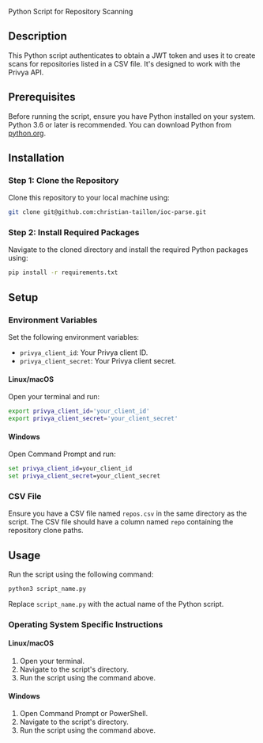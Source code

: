 Python Script for Repository Scanning

## Description

This Python script authenticates to obtain a JWT token and uses it to create scans for repositories listed in a CSV file. It's designed to work with the Privya API.

## Prerequisites

Before running the script, ensure you have Python installed on your system. Python 3.6 or later is recommended. You can download Python from [python.org](https://www.python.org/downloads/).

## Installation

### Step 1: Clone the Repository

Clone this repository to your local machine using:

```bash
git clone git@github.com:christian-taillon/ioc-parse.git
```

### Step 2: Install Required Packages

Navigate to the cloned directory and install the required Python packages using:

```bash
pip install -r requirements.txt
```

## Setup

### Environment Variables

Set the following environment variables:

- `privya_client_id`: Your Privya client ID.
- `privya_client_secret`: Your Privya client secret.

#### Linux/macOS

Open your terminal and run:

```bash
export privya_client_id='your_client_id'
export privya_client_secret='your_client_secret'
```

#### Windows

Open Command Prompt and run:

```cmd
set privya_client_id=your_client_id
set privya_client_secret=your_client_secret
```

### CSV File

Ensure you have a CSV file named `repos.csv` in the same directory as the script. The CSV file should have a column named `repo` containing the repository clone paths.

## Usage

Run the script using the following command:

```bash
python3 script_name.py
```

Replace `script_name.py` with the actual name of the Python script.

### Operating System Specific Instructions

#### Linux/macOS

1. Open your terminal.
2. Navigate to the script's directory.
3. Run the script using the command above.

#### Windows

1. Open Command Prompt or PowerShell.
2. Navigate to the script's directory.
3. Run the script using the command above.
